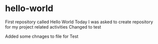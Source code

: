 # hello-world
First repository called Hello World
Today I was asked to create repository for my project related activities
Changed to test


Added some chnages to file for Test
